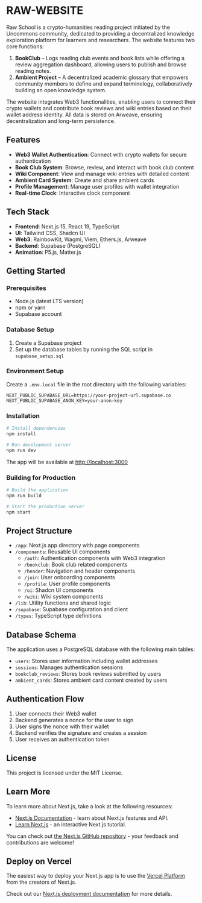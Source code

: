# RAW-WEBSITE

Raw School is a crypto-humanities reading project initiated by the Uncommons community, dedicated to providing a decentralized knowledge exploration platform for learners and researchers. The website features two core functions:

1. **BookClub** – Logs reading club events and book lists while offering a review aggregation dashboard, allowing users to publish and browse reading notes.
2. **Ambient Project** – A decentralized academic glossary that empowers community members to define and expand terminology, collaboratively building an open knowledge system.

The website integrates Web3 functionalities, enabling users to connect their crypto wallets and contribute book reviews and wiki entries based on their wallet address identity. All data is stored on Arweave, ensuring decentralization and long-term persistence.

## Features

- **Web3 Wallet Authentication**: Connect with crypto wallets for secure authentication
- **Book Club System**: Browse, review, and interact with book club content
- **Wiki Component**: View and manage wiki entries with detailed content
- **Ambient Card System**: Create and share ambient cards
- **Profile Management**: Manage user profiles with wallet integration
- **Real-time Clock**: Interactive clock component

## Tech Stack

- **Frontend**: Next.js 15, React 19, TypeScript
- **UI**: Tailwind CSS, Shadcn UI
- **Web3**: RainbowKit, Wagmi, Viem, Ethers.js, Arweave
- **Backend**: Supabase (PostgreSQL)
- **Animation**: P5.js, Matter.js

## Getting Started

### Prerequisites

- Node.js (latest LTS version)
- npm or yarn
- Supabase account

### Database Setup

1. Create a Supabase project
2. Set up the database tables by running the SQL script in `supabase_setup.sql`

### Environment Setup

Create a `.env.local` file in the root directory with the following variables:

```
NEXT_PUBLIC_SUPABASE_URL=https://your-project-url.supabase.co
NEXT_PUBLIC_SUPABASE_ANON_KEY=your-anon-key
```

### Installation

```bash
# Install dependencies
npm install

# Run development server
npm run dev
```

The app will be available at [http://localhost:3000](http://localhost:3000)

### Building for Production

```bash
# Build the application
npm run build

# Start the production server
npm start
```

## Project Structure

- `/app`: Next.js app directory with page components
- `/components`: Reusable UI components
  - `/auth`: Authentication components with Web3 integration
  - `/bookclub`: Book club related components
  - `/header`: Navigation and header components
  - `/join`: User onboarding components
  - `/profile`: User profile components
  - `/ui`: Shadcn UI components
  - `/wiki`: Wiki system components
- `/lib`: Utility functions and shared logic
- `/supabase`: Supabase configuration and client
- `/types`: TypeScript type definitions

## Database Schema

The application uses a PostgreSQL database with the following main tables:

- `users`: Stores user information including wallet addresses
- `sessions`: Manages authentication sessions
- `bookclub_reviews`: Stores book reviews submitted by users
- `ambient_cards`: Stores ambient card content created by users

## Authentication Flow

1. User connects their Web3 wallet
2. Backend generates a nonce for the user to sign
3. User signs the nonce with their wallet
4. Backend verifies the signature and creates a session
5. User receives an authentication token

## License

This project is licensed under the MIT License.

## Learn More

To learn more about Next.js, take a look at the following resources:

- [Next.js Documentation](https://nextjs.org/docs) - learn about Next.js features and API.
- [Learn Next.js](https://nextjs.org/learn) - an interactive Next.js tutorial.

You can check out [the Next.js GitHub repository](https://github.com/vercel/next.js) - your feedback and contributions are welcome!

## Deploy on Vercel

The easiest way to deploy your Next.js app is to use the [Vercel Platform](https://vercel.com/new?utm_medium=default-template&filter=next.js&utm_source=create-next-app&utm_campaign=create-next-app-readme) from the creators of Next.js.

Check out our [Next.js deployment documentation](https://nextjs.org/docs/app/building-your-application/deploying) for more details.
